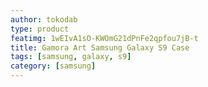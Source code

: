 ```yaml
---
author: tokodab
type: product
featimg: 1wEIvA1sO-KWOmG21dPnFe2qpfou7jB-t
title: Gamora Art Samsung Galaxy S9 Case
tags: [samsung, galaxy, s9]
category: [samsung]
---
```

